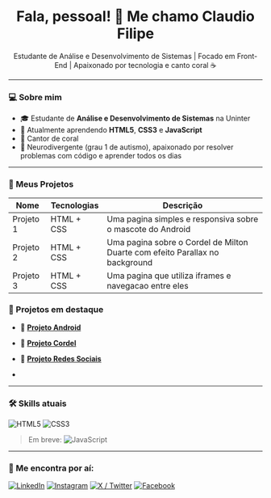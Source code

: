 <h1 align="center">Fala, pessoal! 👋 Me chamo Claudio Filipe</h1>

<p align="center">
  Estudante de Análise e Desenvolvimento de Sistemas | Focado em Front-End | Apaixonado por tecnologia e canto coral ☕
</p>

---

### 💻 Sobre mim

- 🎓 Estudante de **Análise e Desenvolvimento de Sistemas** na Uninter
- 🌱 Atualmente aprendendo **HTML5**, **CSS3** e **JavaScript**
- 🎵 Cantor de coral
- 🧠 Neurodivergente (grau 1 de autismo), apaixonado por resolver problemas com código e aprender todos os dias

---

### 📁 Meus Projetos

| Nome | Tecnologias | Descrição |
|------|-------------|-----------|
| Projeto 1 | HTML + CSS | Uma pagina simples e responsiva sobre o mascote do Android
| Projeto 2 | HTML + CSS | Uma pagina sobre o Cordel de Milton Duarte com efeito Parallax no background
| Projeto 3 | HTML + CSS | Uma pagina que utiliza iframes e navegacao entre eles

### 🚀 Projetos em destaque

- 🤖 **[Projeto Android](https://cfdalalbaa.github.io/projeto-android/)**  


- 📜 **[Projeto Cordel](https://cfdalalbaa.github.io/projeto-cordel/)**  

- 🧩 **[Projeto Redes Sociais](https://cfdalalbaa.github.io/projeto-social/)**
- 
---

### 🛠️ Skills atuais

![HTML5](https://img.shields.io/badge/-HTML5-E34F26?style=flat&logo=html5&logoColor=white)
![CSS3](https://img.shields.io/badge/-CSS3-1572B6?style=flat&logo=css3)

> Em breve: ![JavaScript](https://img.shields.io/badge/-JavaScript-F7DF1E?style=flat&logo=javascript&logoColor=black)

---

### 📲 Me encontra por aí:

[![LinkedIn](https://img.shields.io/badge/-LinkedIn-0077B5?style=flat&logo=linkedin&logoColor=white)](https://www.linkedin.com/in/cfdalalba/)
[![Instagram](https://img.shields.io/badge/-Instagram-E4405F?style=flat&logo=instagram&logoColor=white)](https://www.instagram.com/cfdalalba/)
[![X / Twitter](https://img.shields.io/badge/-Twitter-1DA1F2?style=flat&logo=twitter&logoColor=white)](https://x.com/cfdalalba)
[![Facebook](https://img.shields.io/badge/-Facebook-1877F2?style=flat&logo=facebook&logoColor=white)](https://www.facebook.com/cfdalalba)
